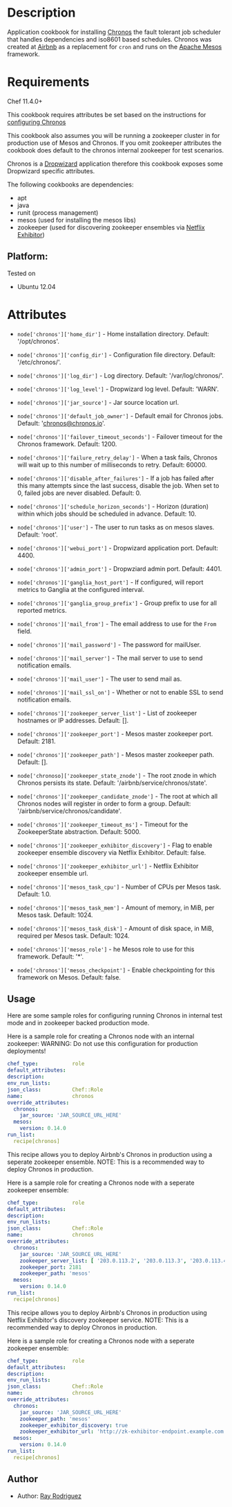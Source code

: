 Description
===========

Application cookbook for installing [Chronos][] the fault tolerant job scheduler 
that handles dependencies and iso8601 based schedules.  Chronos was created at 
[Airbnb][] as a replacement for `cron` and runs on the [Apache Mesos][] framework.


Requirements
============

Chef 11.4.0+

This cookbook requires attributes be set based on the instructions for 
[configuring Chronos][]

This cookbook also assumes you will be running a zookeeper cluster in for
production use of Mesos and Chronos.  If you omit zookeeper attributes the 
cookbook does default to the chronos internal zookeeper for test scenarios.

Chronos is a [Dropwizard] application therefore this cookbook exposes some
Dropwizard specific attributes.

The following cookbooks are dependencies:

* apt
* java
* runit (process management)
* mesos (used for installing the mesos libs)
* zookeeper (used for discovering zookeeper ensembles via [Netflix Exhibitor][])

## Platform:

Tested on 

* Ubuntu 12.04


Attributes
==========

* `node['chronos']['home_dir']` - Home installation directory. Default: '/opt/chronos'.
* `node['chronos']['config_dir']` - Configuration file directory. Default: '/etc/chronos/'.
* `node['chronos']['log_dir']` - Log directory. Default: '/var/log/chronos/'.
* `node['chronos']['log_level']` - Dropwizard log level. Default: 'WARN'.
* `node['chronos']['jar_source']` - Jar source location url.
* `node['chronos']['default_job_owner']` - Default email for Chronos jobs. Default: 
'chronos@chronos.io'.
* `node['chronos']['failover_timeout_seconds']` - Failover timeout for the Chronos framework. 
Default: 1200.
* `node['chronos']['failure_retry_delay']` - When a task fails, Chronos will wait up to this 
number of milliseconds to retry. Default: 60000.
* `node['chronos']['disable_after_failures']` - If a job has failed after this many attempts 
since the last success, disable the job. When set to 0, failed jobs are never disabled. 
Default: 0.
* `node['chronos']['schedule_horizon_seconds']` - Horizon (duration) within which jobs 
should be scheduled in advance. Default: 10.
* `node['chronos']['user']` - The user to run tasks as on mesos slaves. Default: 'root'.
* `node['chronos']['webui_port']` - Dropwizard application port. Default: 4400.
* `node['chronos']['admin_port']` - Dropwziard admin port. Default: 4401.

* `node['chronos']['ganglia_host_port']` - If configured, will report metrics to Ganglia 
at the configured interval.
* `node['chronos']['ganglia_group_prefix']` - Group prefix to use for all reported metrics.

* `node['chronos']['mail_from']` - The email address to use for the `From` field.
* `node['chronos']['mail_password']` - The password for mailUser.
* `node['chronos']['mail_server']` - The mail server to use to send notification emails.
* `node['chronos']['mail_user']` - The user to send mail as.
* `node['chronos']['mail_ssl_on']` - Whether or not to enable SSL to send notification emails.

* `node['chronos']['zookeeper_server_list']` - List of zookeeper hostnames or IP addresses. Default: [].
* `node['chronos']['zookeeper_port']` - Mesos master zookeeper port. Default: 2181.
* `node['chronos']['zookeeper_path']` - Mesos master zookeeper path. Default: [].
* `node['chronoso]['zookeeper_state_znode']` - The root znode in which Chronos persists its state. 
Default: '/airbnb/service/chronos/state'.
* `node['chronos']['zookeeper_candidate_znode']` - The root at which all Chronos nodes will register in 
order to form a group. Default: '/airbnb/service/chronos/candidate'.
* `node['chronos']['zookeeper_timeout_ms']` - Timeout for the ZookeeperState abstraction. Default: 5000.

* `node['chronos']['zookeeper_exhibitor_discovery']` - Flag to enable zookeeper ensemble discovery via Netflix Exhibitor. Default: false.
* `node['chronos']['zookeeper_exhibitor_url']` - Netflix Exhibitor zookeeper ensemble url.

* `node['chronos']['mesos_task_cpu']` - Number of CPUs per Mesos task. Default: 1.0.
* `node['chronos']['mesos_task_mem']` - Amount of memory, in MiB, per Mesos task. Default: 1024.
* `node['chronos']['mesos_task_disk']` - Amount of disk space, in MiB, required per Mesos task. Default: 1024.
* `node['chronos']['mesos_role']` - he Mesos role to use for this framework. Default: '\*'.
* `node['chronos']['mesos_checkpoint']` - Enable checkpointing for this framework on Mesos. Default: false.


## Usage

Here are some sample roles for configuring running Chronos in internal test mode and in zookeeper backed 
production mode.

Here is a sample role for creating a Chronos node with an internal zookeeper:
WARNING: Do not use this configuration for production deployments!

```YAML
chef_type:           role
default_attributes:
description:
env_run_lists:
json_class:          Chef::Role
name:                chronos
override_attributes:
  chronos:
    jar_source: 'JAR_SOURCE_URL_HERE'
  mesos:
    version: 0.14.0
run_list:
  recipe[chronos]
```


This recipe allows you to deploy Airbnb's Chronos in production using a seperate zookeeper ensemble.
NOTE: This is a recommended way to deploy Chronos in production.

Here is a sample role for creating a Chronos node with a seperate zookeeper ensemble:
```YAML
chef_type:           role
default_attributes:
description:
env_run_lists:
json_class:          Chef::Role
name:                chronos
override_attributes:
  chronos:
    jar_source: 'JAR_SOURCE_URL_HERE'
    zookeeper_server_list: [ '203.0.113.2', '203.0.113.3', '203.0.113.4' ]
    zookeeper_port: 2181
    zookeeper_path: 'mesos'
  mesos:
    version: 0.14.0
run_list:
  recipe[chronos]
```


This recipe allows you to deploy Airbnb's Chronos in production using Netflix Exhibitor's 
discovery zookeeper service.
NOTE: This is a recommended way to deploy Chronos in production.

Here is a sample role for creating a Chronos node with a seperate zookeeper ensemble:
```YAML
chef_type:           role
default_attributes:
description:
env_run_lists:
json_class:          Chef::Role
name:                chronos
override_attributes:
  chronos:
    jar_source: 'JAR_SOURCE_URL_HERE'
    zookeeper_path: 'mesos'
    zookeeper_exhibitor_discovery: true
    zookeeper_exhibitor_url: 'http://zk-exhibitor-endpoint.example.com:8080'
  mesos:
    version: 0.14.0
run_list:
  recipe[chronos]
```

[Chronos]: http://nerds.airbnb.com/introducing-chronos
[Airbnb]: http://www.airbnb.com
[Apache Mesos]: http://http://mesos.apache.org
[configuring Chronos]: https://github.com/airbnb/chronos/blob/master/config/README.md
[Netflix Exhibitor]: https://github.com/Netflix/exhibitor
[Dropwizard]: http://dropwizard.codahale.com

## Author

* Author: [Ray Rodriguez](https://github.com/rayrod2030)
